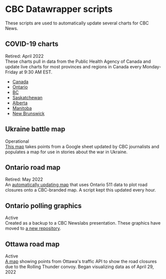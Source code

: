 # CBC Datawrapper scripts

These scripts are used to automatically update several charts for CBC News.

## COVID-19 charts
Retired: April 2022  
These charts pull in data from the Public Health Agency of Canada and update live charts for most provinces and regions in Canada every Monday-Friday at 9:30 AM EST.
* [Canada](https://www.datawrapper.de/_/9H3Bn/)
* [Ontario](https://www.datawrapper.de/_/DNm2f/)
* [BC](https://www.datawrapper.de/_/34VzE/)
* [Saskatchewan](https://www.datawrapper.de/_/pmp9T/)
* [Alberta](https://www.datawrapper.de/_/BPmg4/)
* [Manitoba](https://www.datawrapper.de/_/3rONz/)
* [New Brunswick](https://www.datawrapper.de/_/PIVxK/)

## Ukraine battle map
Operational  
[This map](https://www.datawrapper.de/_/sM21M/) takes points from a Google sheet updated by CBC journalists and populates a map for use in stories about the war in Ukraine.

## Ontario road map
Retired: May 2022  
An [automatically updating map](https://datawrapper.dwcdn.net/WG4XF/43/) that uses Ontario 511 data to plot road closures onto a CBC-branded map. A script kept this updated every hour.

## Ontario polling graphics
Active  
Created as a backup to a CBC Newslabs presentation. These graphics have moved to [a new repository](https://github.com/dexmcmillan/cbc-polling-graphics).

## Ottawa road map
Active  
[A map](https://datawrapper.dwcdn.net/E95GT/4/) showing points from Ottawa's traffic API to show the road closures due to the Rolling Thunder convoy. Began visualizing data as of April 29, 2022